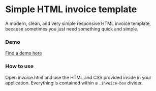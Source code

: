 # Simple HTML invoice template
A modern, clean, and very simple responsive HTML invoice template, because sometimes you just need something quick and simple.

### Demo
[Find a demo here](http://www.nextstepwebs.com/examples/invoice)


### How to use
Open invoice.html and use the HTML and CSS provided inside in your application. Everything is contained within a `.invoice-box` divider.
